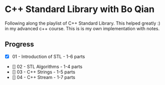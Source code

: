C++ Standard Library with Bo Qian
=======
Following along the playlist of C++ Standard Library. This helped greatly :) in my advanced c++ course.
This is is my own implementation with notes. 

## Progress

- [x] 01 - Introduction of STL - 1-6 parts
- [] 02 - STL Algorithms - 1-4 parts
- [] 03 - C++ Strings - 1-5 parts
- [] 04 - C++ Stream - 1-7 parts
